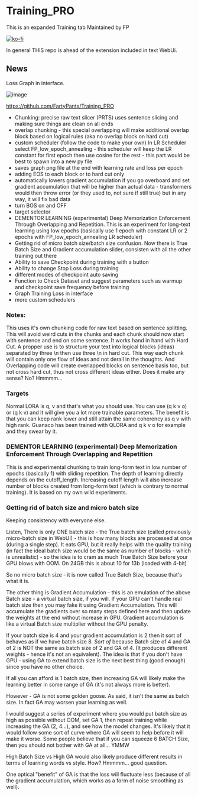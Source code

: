 # Training_PRO

This is an expanded Training tab
Maintained by FP

[![ko-fi](https://ko-fi.com/img/githubbutton_sm.svg)](https://ko-fi.com/Q5Q5MOB4M)


In general THIS repo is ahead of the extension included in text WebUi.

## News

Loss Graph in interface.

![image](https://github.com/FartyPants/Training_PRO/assets/23346289/e389ec69-d7ad-4922-9ad9-865625997479)


https://github.com/FartyPants/Training_PRO

- Chunking: precise raw text slicer (PRTS) uses sentence slicing and making sure things are clean on all ends
- overlap chunking - this special overlapping will make additional overlap block based on logical rules (aka no overlap block on hard cut)
- custom scheduler (follow the code to make your own) In LR Scheduler select FP_low_epoch_annealing - this scheduler will keep the LR constant for first epoch then use cosine for the rest - this part would be best to spawn into a new py file
- saves graph png file at the end with learning rate and loss per epoch
- adding EOS to each block or to hard cut only
- automatically lowers gradient accumulation if you go overboard and set gradient accumulation that will be higher than actual data - transformers would then throw error (or they used to, not sure if still true) but in any way, it will fix bad data
- turn BOS on and OFF
- target selector
- DEMENTOR LEARNING (experimental) Deep Memorization Enforcement Through Overlapping and Repetition. This is an experiment for long-text learning using low epochs (basically use 1 epoch with constant LR or 2 epochs with FP_low_epoch_annealing LR scheduler)
- Getting rid of micro batch size/batch size confusion. Now there is True Batch Size and Gradient accumulation slider, consisten with all the other training out there
- Ability to save Checkpoint during training with a button
- Ability to change Stop Loss during training
- different modes of checkpoint auto saving
- Function to Check Dataset and suggest parameters such as warmup and checkpoint save frequency before training
- Graph Training Loss in interface
- more custom schedulers
  
### Notes:

This uses it's own chunking code for raw text based on sentence splitting. This will avoid weird cuts in the chunks and each chunk should now start with sentence and end on some sentence. It works hand in hand with Hard Cut. A propper use is to structure your text into logical blocks (ideas) separated by three \n then use three \n in hard cut. This way each chunk will contain only one flow of ideas and not derail in the thoughts. And Overlapping code will create overlapped blocks on sentence basis too, but not cross hard cut, thus not cross different ideas either. Does it make any sense? No? Hmmmm...

### Targets

Normal LORA is q, v and that's what you should use. You can use (q k v o) or (q k v) and it will give you a lot more trainable parameters. The benefit is that you can keep rank lower and still attain the same coherency as q v with high rank. Guanaco has been trained with QLORA and q k v o for example and they swear by it.

### DEMENTOR LEARNING (experimental) Deep Memorization Enforcement Through Overlapping and Repetition

This is and experimental chunking to train long-form text in low number of epochs (basically 1) with sliding repetition. The depth of learning directly depends on the cutoff_length. Increasing cutoff length will also increase number of blocks created from long-form text (which is contrary to normal training). It is based on my own wild experiments. 

### Getting rid of batch size and micro batch size

Keeping consistency with everyone else. 

Listen, There is only ONE batch size - the True batch size (called previously micro-batch size in WebUI) - this is how many blocks are processed at once (during a single step). It eats GPU, but it really helps with the quality training (in fact the ideal batch size would be the same as number of blocks - which is unrealistic) - so the idea is to cram as much True Batch Size before your GPU blows with OOM. On 24GB this is about 10 for 13b (loaded with 4-bit)

So no micro batch size - it is now called True Batch Size, because that's what it is.

The other thing is Gradient Accumulation - this is an emulation of the above Batch size - a virtual batch size, if you will. If your GPU can't handle real batch size then you may fake it using Gradient Accumulation. This will accumulate the gradients over so many steps defined here and then update the weights at the end without increase in GPU.
Gradient accumulation is like a virtual Batch size multiplier without the GPU penalty.

If your batch size is 4 and your gradient accumulation is 2 then it sort of behaves as if we have batch size 8. *Sort of* because Batch size of 4 and GA of 2 is NOT the same as batch size of 2 and GA of 4. (It produces different weights - hence it's not an equivalent). The idea is that if you don't have GPU - using GA to extend batch size is the next best thing (good enough) since you have no other choice.

If all you can afford is 1 batch size, then increasing GA will likely make the learning better in some range of GA (it's not always more is better).

However - GA is not some golden goose. As said, it isn't the same as batch size. In fact GA may worsen your learning as well.

I would suggest a series of experiment where you would put batch size as high as possible without OOM, set GA 1, then repeat training while increasing the GA (2, 4...), and see how the model changes. It's likely that it would follow some sort of curve where GA will seem to help before it will make it worse. Some people believe that if you can squeeze 6 BATCH Size, then you should not bother with GA at all... YMMW

High Batch Size vs High GA would also likely produce different results in terms of learning  words vs style. How? Hmmmm... good question.

One optical "benefit" of GA is that the loss will fluctuate less (because of all the gradient accumulation, which works as a form of noise smoothing as well).
